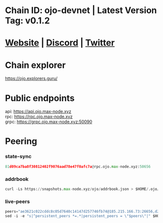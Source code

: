 # Chain ID: ojo-devnet | Latest Version Tag: v0.1.2 
# [Website](https://ojo.network/) | [Discord](https://discord.gg/8Ae62aXh) | [Twitter](https://twitter.com/ojo_network)

# Chain explorer
https://ojo.explorers.guru/

# Public endpoints
api: https://api.ojo.max-node.xyz \
rpc: https://rpc.ojo.max-node.xyz \
grpc: https://grpc.ojo.max-node.xyz:50090


# Peering
### state-sync
```python
81d09ca7ba8f30812402f9076aad78e47f0afc7a@rpc.ojo.max-node.xyz:50656
```

### addrbook
```python
curl -Ls https://snapshots.max-node.xyz/ojo/addrbook.json > $HOME/.ojo/config/addrbook.json
```

### live-peers
```python
peers="ae3621c022cddc8c05d7640c14147d257746fb74@185.215.166.73:26656,d2489830a5e91ec214edfc54756512e4f89f2609@65.109.92.79:12656,d5519e378247dfb61dfe90652d1fe3e2b3005a5b@65.109.68.190:50656,d9df87e2e26db62ef4014ce6e8705ee11bda304f@176.124.220.21:4669,5c2a752c9b1952dbed075c56c600c3a79b58c395@95.214.52.139:27226,7ee8ece35c778418302ac085817d835b67043871@116.203.245.212:26656,899892b43b951a5bb03cb2054e4d84f6431249cc@212.227.160.56:26656,1761db35a0402af7d6008705a49dad5c9059ae63@195.231.38.226:28656,f3e3a1d7684f3af1d434596e9b70ab21f4d67838@165.232.119.140:26656,cf2de6fcee7dd1e7bbe3413e9c182481f49eede0@65.108.9.164:21656,9d6ff8ca3c73ab08b7fcd59f47ed9cf7bd80f14e@185.217.126.187:36656,da9e028814ff30ec24e94bec6887f4686f692b86@173.212.222.167:30656,59954989ec7cb0c12ec55128d142db1a274b4465@135.181.221.186:26656,d6318facf0de085644dcf8ba57bcc1725b6ec515@89.58.59.75:36656,b16d876c443850cd358596790411b835d3f1735b@95.214.53.46:35656,98a552530acb9b0e81a834c2f514ee962da2bddf@65.109.70.45:16656,2f739fc450015f90acc7f7199e77780d07616257@65.109.90.171:36656,11bb322f6396a1ca67717cf162385ed250503e28@154.12.253.123:36656,7186f24ace7f4f2606f56f750c2684d387dc39ac@65.108.231.124:12656,b0968b57bcb5e527230ef3cfa3f65d5f1e4647dd@35.212.224.95:26656,98981d7eef057a01274473363addb7f0b17e06fa@84.21.171.25:26656,5461b1ff958615ab65b97a788774c557921e72ec@89.117.57.201:19656,4640b6c775c05b6146a708a3b5ec2241c1688588@161.97.147.255:50656,7416a65de3cc548a537dbb8bdf93dbd83fe401d2@78.107.234.44:26656,b0dac6c4a34dff86d3a77665c61bd08b4a5007cf@65.108.224.156:26656,b6c75d1fbdc9c39daaaf52a4c0937b9f06975808@167.235.198.193:46656,bab2e24e088af1efc88684a83024fa31baad34e5@185.137.122.106:26656,a23cc4cbb09108bc9af380083108262454539aeb@35.215.116.65:26656,f63f353c1e8b47b6fe1cbbda91b5a91673c155b3@89.163.132.156:36656,b133dde2713a216a017399920419fcb1e084cdb2@136.243.88.91:7330"
sed -i -e "s|^persistent_peers *=.*|persistent_peers = \"$peers\"|" $HOME/.ojo/config/config.toml
```
